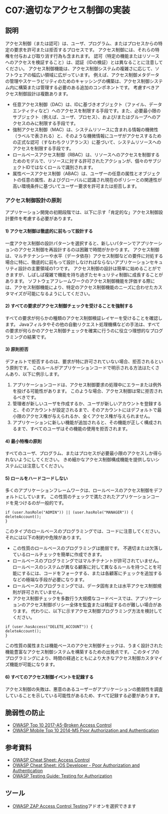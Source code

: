 # C07:適切なアクセス制御の実装
## 説明
アクセス制御（または認可）は、ユーザ、プログラム、またはプロセスからの特定の要求を許可または拒否するプロセスです。 アクセス制御には、それらの特権を付与および取り消す行為も含まれます。
認可（特定の機能またはリソースへのアクセスを検証すること）は、認証（IDの検証）とは異なることに注意してください。
アクセス制御機能は、アクセス制御システムの複雑さに応じて、ソフトウェアの幅広い領域に広がっています。 例えば、アクセス制御メタデータの管理やスケーラビリティのためのキャッシングの構築は、アクセス制御システム内に構築または管理する必要のある追加のコンポネントです。
考慮すべきアクセス制御設計は複数あります。
 - 任意アクセス制御（DAC）は、IDに基づきオブジェクト（ファイル、データエンティティなど）へのアクセスを制限する手段です。また、必要最小限のサブジェクト（例えば、ユーザ、プロセス）、および/またはグループへのアクセスのみに制限する手段です。
 - 強制アクセス制御（MAC）は、システムリソースに含まれる情報の機微性（ラベルで表される）と、そのような機微情報にユーザがアクセスするための正式な認可（すなわちクリアランス）に基づいて、システムリソースへのアクセスを制限する手段です。
 - ロールベースアクセス制御（RBAC）は、リソースへのアクセスを制御するためのモデルで、リソースに対する許可されたアクションが、個々のサブジェクトIDではなくロールで識別されます。
 - 属性ベースアクセス制御（ABAC）は、ユーザーの任意の属性とオブジェクトの任意の属性、およびグローバルに認識され現在のポリシーとの関連性が高い環境条件に基づいてユーザー要求を許可または拒否します。

### アクセス制御設計の原則
アプリケーション開発の初期段階では、以下に示す「肯定的な」アクセス制御設計要件を考慮する必要があります。

#### 1) アクセス制御は徹底的に前もって設計する
一度アクセス制御の設計パターンを選択すると、新しいパターンでアプリケーションのアクセス制御を再設計するのは困難で時間がかかります。 アクセス制御は、マルチテナンシーや水平（データ依存）アクセス制御などの要件に対処する場合に特に、徹底的に前もって設計しなければならないアプリケーションセキュリティ設計の主要領域の1つです。
アクセス制御の設計は簡単に始めることができますが、しばしば複雑で機能を持ち過ぎたセキュリティ制御に成長することがあります。 ソフトウェアフレームワークのアクセス制御機能を評価する際には、アクセス制御機能により、特定のアクセス制御機能のニーズに合わせたカスタマイズが可能になるようにしてください。

#### 2) すべての要求がアクセス制御チェックを受けることを強制する
すべての要求が何らかの種類のアクセス制御検証レイヤーを受けることを確認します。 Javaフィルタやその他の自動リクエスト処理機構などの手法は、すべての要求が何らかのアクセス制御チェックを確実に行うのに役立つ理想的なプログラミングの結果です。

#### 3) 原則拒否
デフォルトで拒否するのは、要求が特に許可されていない場合、拒否されるという原則です。 このルールがアプリケーションコードで明示される方法はたくさんあり、以下に例示します。
  1. アプリケーションコードは、アクセス制御要求の処理中にエラーまたは例外を投げる可能性があります。 このような場合、アクセス制御は常に拒否されるべきです。
  2. 管理者が新しいユーザを作成するか、ユーザが新しいアカウントを登録すると、そのアカウントが設定されるまで、そのアカウントにはデフォルトで最小限のアクセス権が与えられるか、全くアクセス権が与えられません。
  3. アプリケーションに新しい機能が追加されると、その機能が正しく構成されるまで、すべてのユーザはその機能の使用を拒否されます。

#### 4) 最小特権の原則
すべてのユーザ、プログラム、またはプロセスが必要最小限のアクセスしか得られないようにしてください。 きめ細かなアクセス制御構成機能を提供しないシステムには注意してください。

#### 5) ロールをハードコードしない
多くのアプリケーションフレームワークは、ロールベースのアクセス制御をデフォルトにしています。 この性質のチェックで満たされたアプリケーションコードを見つけるのが一般的です。

```
if (user.hasRole("ADMIN")) || (user.hasRole("MANAGER")) {
deleteAccount();
}
```

このタイプのロールベースのプログラミングでは、コードに注意してください。 それには以下の制約や危険があります。
 - この性質のロールベースのプログラミングは脆弱です。 不適切または欠落しているロールチェックを簡単に作成できます。
 - ロールベースのプログラミングではマルチテナントが許可されていません。 ロールベースのシステムが異なる顧客に対して異なるルールを持つことを可能にするには、コードをフォークする、または各顧客にチェックを追加するなどの極端な手段が必要になります。
 - ロールベースのプログラミングでは、データ固有または水平アクセス制御規則が許可されていません。
 - アクセス制御チェックを多数行う大規模なコードベースでは、アプリケーションのアクセス制御ポリシー全体を監査または検証するのが難しい場合があります。
代わりに、以下に示すアクセス制御プログラミング方法を検討してください。

```
if (user.hasAccess("DELETE_ACCOUNT")) {
deleteAccount();
}
```

この性質の属性または機能ベースのアクセス制御チェックは、うまく設計された機能豊富なアクセス制御システムを構築するための出発点です。 このタイプのプログラミングにより、時間の経過とともにより大きなアクセス制御カスタマイズ機能が可能になります。

#### 6) すべてのアクセス制御イベントを記録する
アクセス制御の失敗は、悪意のあるユーザーがアプリケーションの脆弱性を調査していることを示している可能性があるため、すべて記録する必要があります。

## 脆弱性の防止
- [OWASP Top 10 2017-A5-Broken Access Control](https://www.owasp.org/index.php/Top_10-2017_A5-Broken_Access_Control)
- [OWASP Mobile Top 10 2014-M5 Poor Authorization and Authentication](https://www.owasp.org/index.php/Mobile_Top_10_2014-M5)

## 参考資料
- [OWASP Cheat Sheet: Access Control](https://www.owasp.org/index.php/Testing_for_Authorization)
- [OWASP Cheat Sheet:  iOS Developer - Poor Authorization and Authentication](https://www.owasp.org/index.php/IOS_Developer_Cheat_Sheet#Remediations_5)
- [OWASP Testing Guide: Testing for Authorization](https://www.owasp.org/index.php/Testing_for_Authorization)

## ツール
- [OWASP ZAP  Access Control Testing](https://www.owasp.org/index.php/ZAP)アドオンを選択できます
